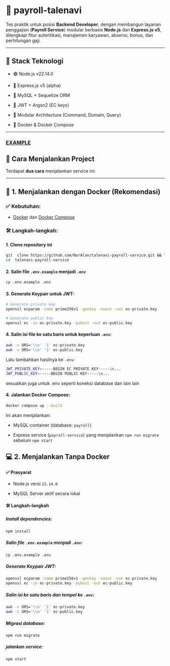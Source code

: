 
# 🧾 payroll-talenavi

  

Tes praktik untuk posisi **Backend Developer**, dengan membangun layanan penggajian (**Payroll Service**) modular berbasis **Node.js** dan **Express.js v5**, dilengkapi fitur autentikasi, manajemen karyawan, absensi, bonus, dan perhitungan gaji.

  

---

  

## 🚀 Stack Teknologi

  

- 🟢 Node.js v22.14.0

- 🚂 Express.js v5 (alpha)

- 🐬 MySQL + Sequelize ORM

- 🔐 JWT + Argon2 (EC keys)

- 🧰 Modular Architecture (Command, Domain, Query)

- 📄 Docker & Docker Compose

  

---

### [EXAMPLE](./EXAMPLE.md)

  

## 🚀 Cara Menjalankan Project

  

Terdapat **dua cara** menjalankan service ini:

  

---

  

## 🧱 1. Menjalankan dengan Docker (Rekomendasi)

  

### ✅ Kebutuhan:

- [Docker](https://www.docker.com/) dan [Docker Compose](https://docs.docker.com/compose/install/)


### 🛠️ Langkah-langkah:

#### 1. Clone repository ini
```bash
git  clone https://github.com/NurAlan/talenavi-payroll-service.git && \
cd  talenavi-payroll-service
```

#### 2. Salin file `.env.example` menjadi `.env`
```bash
cp .env.example .env
```
#### 3. Generate Keypair untuk JWT:
```bash
# Generate private key
openssl ecparam -name prime256v1 -genkey -noout -out ec-private.key

# Generate public key
openssl ec -in ec-private.key -pubout -out ec-public.key

```
#### 4. Salin isi file ke satu baris untuk keperluan `.env`:
```bash
awk -v ORS='\\n' '1' ec-private.key
awk -v ORS='\\n' '1' ec-public.key
```
Lalu tambahkan hasilnya ke `.env`:
```bash
JWT_PRIVATE_KEY=-----BEGIN EC PRIVATE KEY-----\n...
JWT_PUBLIC_KEY=-----BEGIN PUBLIC KEY-----\n...
```
sesuaikan juga untuk .env
seperti koneksi database dan lain lain

#### 4. Jalankan Docker Compose:
```bash
docker compose up --build
```
Ini akan menjalankan:

-   MySQL container (database: `payroll`)
    
-   Express service (`payroll-service`) yang menjalankan `npm run migrate` sebelum `npm start`

## 💻 2. Menjalankan Tanpa Docker
#### ✅ Prasyarat

-   Node.js versi `22.14.0`
    
-   MySQL Server aktif secara lokal

#### 🛠️ Langkah-langkah

##### **Install dependencies:**
```bash
npm install
```
##### **Salin file `.env.example` menjadi `.env`:**
```bash
cp .env.example .env
```
##### **Generate Keypair JWT:**
 ```bash
 openssl ecparam -name prime256v1 -genkey -noout -out ec-private.key
openssl ec -in ec-private.key -pubout -out ec-public.key
 ```
##### Salin isi ke satu baris dan tempel ke `.env`:
```bash
awk -v ORS='\\n' '1' ec-private.key
awk -v ORS='\\n' '1' ec-public.key
```
##### Migrasi database:
```bash
npm run migrate
```
##### jalankan service:
```bash
npm start
```